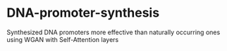 # DNA-promoter-synthesis
Synthesized DNA promoters more effective than naturally occurring ones using WGAN with Self-Attention layers
